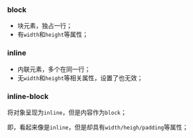 ### block

- 块元素，独占一行；
- 有`width`和`height`等属性；

### inline

- 内联元素，多个在同一行；
- 无`width`和`height`等相关属性，设置了也无效；

### inline-block

将对象呈现为`inline`，但是内容作为`block`；

即，看起来像是`inline`，但是却具有`width/heigh/padding`等属性；